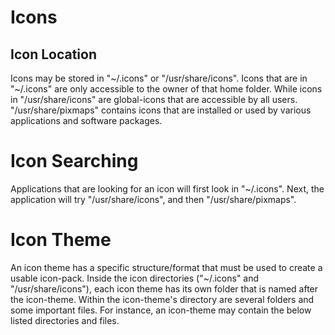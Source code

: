 # Icons
## Icon Location
Icons may be stored in "~/.icons" or "/usr/share/icons". Icons that are in "~/.icons" are only accessible to the owner of that home folder. While icons in "/usr/share/icons" are global-icons that are accessible by all users. "/usr/share/pixmaps" contains icons that are installed or used by various applications and software packages.
# Icon Searching
Applications that are looking for an icon will first look in "~/.icons". Next, the application will try "/usr/share/icons", and then "/usr/share/pixmaps".
# Icon Theme
An icon theme has a specific structure/format that must be used to create a usable icon-pack. Inside the icon directories ("~/.icons" and "/usr/share/icons"), each icon theme has its own folder that is named after the icon-theme. Within the icon-theme's directory are several folders and some important files. For instance, an icon-theme may contain the below listed directories and files.
